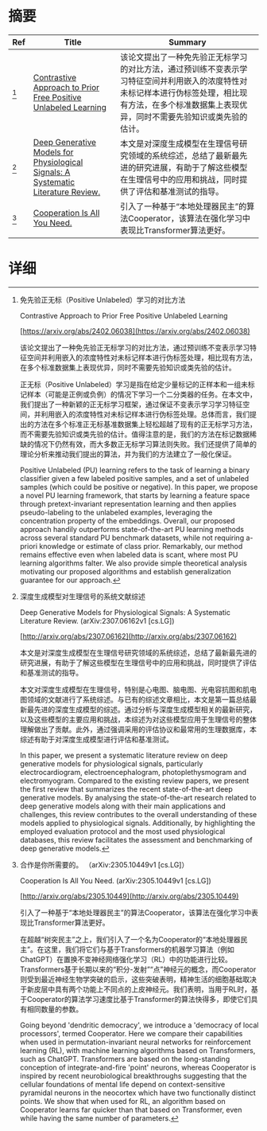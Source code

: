 # 摘要

| Ref | Title | Summary |
| --- | --- | --- |
| [^1] | [Contrastive Approach to Prior Free Positive Unlabeled Learning](https://arxiv.org/abs/2402.06038) | 该论文提出了一种免先验正无标学习的对比方法，通过预训练不变表示学习特征空间并利用嵌入的浓度特性对未标记样本进行伪标签处理，相比现有方法，在多个标准数据集上表现优异，同时不需要先验知识或类先验的估计。 |
| [^2] | [Deep Generative Models for Physiological Signals: A Systematic Literature Review.](http://arxiv.org/abs/2307.06162) | 本文是对深度生成模型在生理信号研究领域的系统综述，总结了最新最先进的研究进展，有助于了解这些模型在生理信号中的应用和挑战，同时提供了评估和基准测试的指导。 |
| [^3] | [Cooperation Is All You Need.](http://arxiv.org/abs/2305.10449) | 引入了一种基于“本地处理器民主”的算法Cooperator，该算法在强化学习中表现比Transformer算法更好。 |

# 详细

[^1]: 免先验正无标（Positive Unlabeled）学习的对比方法

    Contrastive Approach to Prior Free Positive Unlabeled Learning

    [https://arxiv.org/abs/2402.06038](https://arxiv.org/abs/2402.06038)

    该论文提出了一种免先验正无标学习的对比方法，通过预训练不变表示学习特征空间并利用嵌入的浓度特性对未标记样本进行伪标签处理，相比现有方法，在多个标准数据集上表现优异，同时不需要先验知识或类先验的估计。

    

    正无标（Positive Unlabeled）学习是指在给定少量标记的正样本和一组未标记样本（可能是正例或负例）的情况下学习一个二分类器的任务。在本文中，我们提出了一种新颖的正无标学习框架，通过保证不变表示学习学习特征空间，并利用嵌入的浓度特性对未标记样本进行伪标签处理。总体而言，我们提出的方法在多个标准正无标基准数据集上轻松超越了现有的正无标学习方法，而不需要先验知识或类先验的估计。值得注意的是，我们的方法在标记数据稀缺的情况下仍然有效，而大多数正无标学习算法则失败。我们还提供了简单的理论分析来推动我们提出的算法，并为我们的方法建立了一般化保证。

    Positive Unlabeled (PU) learning refers to the task of learning a binary classifier given a few labeled positive samples, and a set of unlabeled samples (which could be positive or negative). In this paper, we propose a novel PU learning framework, that starts by learning a feature space through pretext-invariant representation learning and then applies pseudo-labeling to the unlabeled examples, leveraging the concentration property of the embeddings. Overall, our proposed approach handily outperforms state-of-the-art PU learning methods across several standard PU benchmark datasets, while not requiring a-priori knowledge or estimate of class prior. Remarkably, our method remains effective even when labeled data is scant, where most PU learning algorithms falter. We also provide simple theoretical analysis motivating our proposed algorithms and establish generalization guarantee for our approach.
    
[^2]: 深度生成模型对生理信号的系统文献综述

    Deep Generative Models for Physiological Signals: A Systematic Literature Review. (arXiv:2307.06162v1 [cs.LG])

    [http://arxiv.org/abs/2307.06162](http://arxiv.org/abs/2307.06162)

    本文是对深度生成模型在生理信号研究领域的系统综述，总结了最新最先进的研究进展，有助于了解这些模型在生理信号中的应用和挑战，同时提供了评估和基准测试的指导。

    

    本文对深度生成模型在生理信号，特别是心电图、脑电图、光电容抗图和肌电图领域的文献进行了系统综述。与已有的综述文章相比，本文是第一篇总结最新最先进的深度生成模型的综述。通过分析与深度生成模型相关的最新研究，以及这些模型的主要应用和挑战，本综述为对这些模型应用于生理信号的整体理解做出了贡献。此外，通过强调采用的评估协议和最常用的生理数据库，本综述有助于对深度生成模型进行评估和基准测试。

    In this paper, we present a systematic literature review on deep generative models for physiological signals, particularly electrocardiogram, electroencephalogram, photoplethysmogram and electromyogram. Compared to the existing review papers, we present the first review that summarizes the recent state-of-the-art deep generative models. By analysing the state-of-the-art research related to deep generative models along with their main applications and challenges, this review contributes to the overall understanding of these models applied to physiological signals. Additionally, by highlighting the employed evaluation protocol and the most used physiological databases, this review facilitates the assessment and benchmarking of deep generative models.
    
[^3]: 合作是你所需要的。 （arXiv:2305.10449v1 [cs.LG]）

    Cooperation Is All You Need. (arXiv:2305.10449v1 [cs.LG])

    [http://arxiv.org/abs/2305.10449](http://arxiv.org/abs/2305.10449)

    引入了一种基于“本地处理器民主”的算法Cooperator，该算法在强化学习中表现比Transformer算法更好。

    

    在超越“树突民主”之上，我们引入了一个名为Cooperator的“本地处理器民主”。在这里，我们将它们与基于Transformers的机器学习算法（例如ChatGPT）在置换不变神经网络强化学习（RL）中的功能进行比较。 Transformers基于长期以来的“积分-发射”“点”神经元的概念，而Cooperator则受到最近神经生物学突破的启示，这些突破表明，精神生活的细胞基础取决于新皮层中具有两个功能上不同点的上皮神经元。我们表明，当用于RL时，基于Cooperator的算法学习速度比基于Transformer的算法快得多，即使它们具有相同数量的参数。

    Going beyond 'dendritic democracy', we introduce a 'democracy of local processors', termed Cooperator. Here we compare their capabilities when used in permutation-invariant neural networks for reinforcement learning (RL), with machine learning algorithms based on Transformers, such as ChatGPT. Transformers are based on the long-standing conception of integrate-and-fire 'point' neurons, whereas Cooperator is inspired by recent neurobiological breakthroughs suggesting that the cellular foundations of mental life depend on context-sensitive pyramidal neurons in the neocortex which have two functionally distinct points. We show that when used for RL, an algorithm based on Cooperator learns far quicker than that based on Transformer, even while having the same number of parameters.
    

